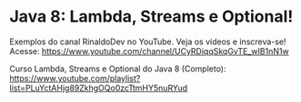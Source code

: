 # Java 8: Lambda, Streams e Optional!

Exemplos do canal RinaldoDev no YouTube. Veja os vídeos e inscreva-se! Acesse: https://www.youtube.com/channel/UCyRDiqqSkqGvTE_wIB1nN1w

Curso Lambda, Streams e Optional do Java 8 (Completo): https://www.youtube.com/playlist?list=PLuYctAHjg89ZkhgOQo0zcTtmHY5nuRYud
